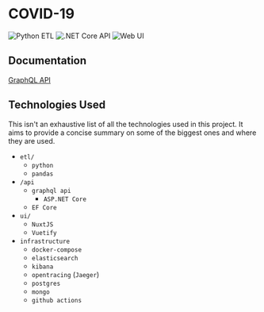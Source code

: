 # COVID-19

![Python ETL](https://github.com/kiran94/covid19/workflows/Python%20ETL/badge.svg) ![.NET Core API](https://github.com/kiran94/covid19/workflows/.NET%20Core%20API/badge.svg) ![Web UI](https://github.com/kiran94/covid19/workflows/Web%20UI/badge.svg)

## Documentation

[GraphQL API](./api/data/README.md)

## Technologies Used

This isn't an exhaustive list of all the technologies used in this project. It aims to provide a concise summary on some of the biggest ones and where they are used.

- `etl/`
  - `python`
  - `pandas`
- `/api`
  - `graphql api`
    - `ASP.NET Core`
  - `EF Core`
- `ui/`
  - `NuxtJS`
  - `Vuetify`
- `infrastructure`
  - `docker-compose`
  - `elasticsearch`
  - `kibana`
  - `opentracing` (`Jaeger`)
  - `postgres`
  - `mongo`
  - `github actions`
